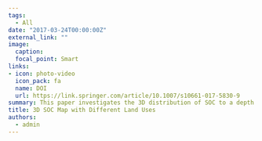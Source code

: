 ```yaml
---
tags:
  - All
date: "2017-03-24T00:00:00Z"
external_link: ""
image:
  caption: 
  focal_point: Smart
links:
- icon: photo-video
  icon_pack: fa
  name: DOI
  url: https://link.springer.com/article/10.1007/s10661-017-5830-9
summary: This paper investigates the 3D distribution of SOC to a depth of 1 m in a 4600-ha area with different land uses under the irrigated farming, dry farming, orchards, range plants on the Gachsaran formation, and range plants. Results showed that depth functions combined with digital soil mapping techniques provide a promising approach to evaluate 3D SOC distribution 
title: 3D SOC Map with Different Land Uses
authors: 
  - admin
---
```

